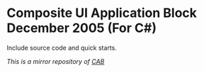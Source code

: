 # Composite UI Application Block December 2005 (For C#)
Include source code and quick starts.

*This is a mirror repository of [CAB](https://docs.microsoft.com/en-us/previous-versions/msp-n-p/ff648747(v=pandp.10))*
